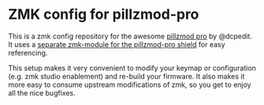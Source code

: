 # ZMK config for pillzmod-pro

This is a zmk config repository for the awesome [pillzmod pro](https://github.com/dcpedit/pillzmod) by @dcpedit.
It uses a [separate zmk-module for the pillzmod-pro shield](https://github.com/voelzmo/zmk-module-pillzmod-pro) for easy referencing.

This setup makes it very convenient to modify your keymap or configuration (e.g. zmk studio enablement) and re-build your firmware. It also makes it more easy to consume upstream modifications of zmk, so you get to enjoy all the nice bugfixes.